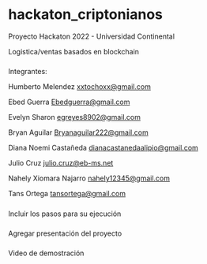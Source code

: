 # hackaton_criptonianos
Proyecto Hackaton 2022 - Universidad Continental


Logistica/ventas basados en blockchain

#####
Integrantes:

Humberto Melendez xxtochoxx@gmail.com

Ebed Guerra Ebedguerra@gmail.com

Evelyn Sharon egreyes8902@gmail.com

Bryan Aguilar Bryanaguilar222@gmail.com

Diana Noemi Castañeda dianacastanedaalipio@gmail.com

Julio Cruz julio.cruz@eb-ms.net

Nahely Xiomara Najarro nahely12345@gmail.com

Tans Ortega tansortega@gmail.com 



#####
Incluir los pasos para su ejecución

#####
Agregar presentación del proyecto

#####
Video de demostración
